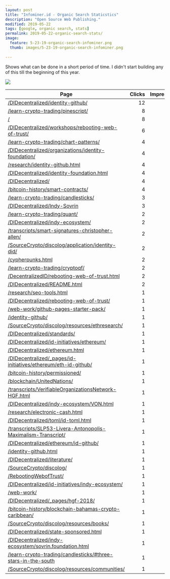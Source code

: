 ```yaml
---
layout: post
title: "Infominer.id - Organic Search Staticstics"
description: "Open Source Web Publishing."
modified: 2019-05-22
tags: [google, organic search, stats]
permalink: 2019-05-22-organic-search-stats/
image:
  feature: 5-23-19-organic-search-infominer.png
  thumb: images/5-23-19-organic-search-infominer.png
  
---
```


Shows what can be done in a short period of time.  I didn't start building any of this till the beginning of this year.

![](https://infominer.id/web-work/images/5-23-19-organic-search-infominer.png)

<table class="table table-bordered table-hover table-condensed">
<thead><tr><th title="Field #1">Page</th>
<th title="Field #2">Clicks</th>
<th title="Field #3">Impressions</th>
<th title="Field #4">CTR</th>
<th title="Field #5">Position</th>
</tr></thead>
<tbody><tr>
<td><a href="https://infominer.id/DIDecentralized/identity-github/">/DIDecentralized/identity-github/</a></td>
<td align="right">12</td>
<td align="right">586</td>
<td>2.05%</td>
<td align="right">23.57</td>
</tr>
<tr>
<td><a href="https://infominer.id/learn-crypto-trading/pinescript/">/learn-crypto-trading/pinescript/</a></td>
<td align="right">8</td>
<td align="right">278</td>
<td>2.88%</td>
<td align="right">24.7</td>
</tr>
<tr>
<td><a href="https://infominer.id/">/</a></td>
<td align="right">8</td>
<td align="right">196</td>
<td>4.08%</td>
<td align="right">31.97</td>
</tr>
<tr>
<td><a href="https://infominer.id/DIDecentralized/workshops/rebooting-web-of-trust/">/DIDecentralized/workshops/rebooting-web-of-trust/</a></td>
<td align="right">6</td>
<td align="right">121</td>
<td>4.96%</td>
<td align="right">26.83</td>
</tr>
<tr>
<td><a href="https://infominer.id/learn-crypto-trading/chart-patterns/">/learn-crypto-trading/chart-patterns/</a></td>
<td align="right">4</td>
<td align="right">329</td>
<td>1.22%</td>
<td align="right">36.47</td>
</tr>
<tr>
<td><a href="https://infominer.id/DIDecentralized/organizations/identity-foundation/">/DIDecentralized/organizations/identity-foundation/</a></td>
<td align="right">4</td>
<td align="right">244</td>
<td>1.64%</td>
<td align="right">12.92</td>
</tr>
<tr>
<td><a href="https://infominer.id/research/identity-github.html">/research/identity-github.html</a></td>
<td align="right">4</td>
<td align="right">109</td>
<td>3.67%</td>
<td align="right">23.19</td>
</tr>
<tr>
<td><a href="https://infominer.id/DIDecentralized/identity-foundation.html">/DIDecentralized/identity-foundation.html</a></td>
<td align="right">4</td>
<td align="right">62</td>
<td>6.45%</td>
<td align="right">16.02</td>
</tr>
<tr>
<td><a href="https://infominer.id/DIDecentralized/">/DIDecentralized/</a></td>
<td align="right">4</td>
<td align="right">57</td>
<td>7.02%</td>
<td align="right">23.58</td>
</tr>
<tr>
<td><a href="https://infominer.id/bitcoin-history/smart-contracts/">/bitcoin-history/smart-contracts/</a></td>
<td align="right">4</td>
<td align="right">31</td>
<td>12.9%</td>
<td align="right">31.03</td>
</tr>
<tr>
<td><a href="https://infominer.id/learn-crypto-trading/candlesticks/">/learn-crypto-trading/candlesticks/</a></td>
<td align="right">3</td>
<td align="right">282</td>
<td>1.06%</td>
<td align="right">46.93</td>
</tr>
<tr>
<td><a href="https://infominer.id/DIDecentralized/Indy-Sovrin">/DIDecentralized/Indy-Sovrin</a></td>
<td align="right">3</td>
<td align="right">61</td>
<td>4.92%</td>
<td align="right">15.28</td>
</tr>
<tr>
<td><a href="https://infominer.id/learn-crypto-trading/quant/">/learn-crypto-trading/quant/</a></td>
<td align="right">2</td>
<td align="right">151</td>
<td>1.32%</td>
<td align="right">50.6</td>
</tr>
<tr>
<td><a href="https://infominer.id/DIDecentralized/indy-ecosystem/">/DIDecentralized/indy-ecosystem/</a></td>
<td align="right">2</td>
<td align="right">136</td>
<td>1.47%</td>
<td align="right">21.11</td>
</tr>
<tr>
<td><a href="https://infominer.id/transcripts/smart-signatures-christopher-allen/">/transcripts/smart-signatures-christopher-allen/</a></td>
<td align="right">2</td>
<td align="right">119</td>
<td>1.68%</td>
<td align="right">16.18</td>
</tr>
<tr>
<td><a href="https://infominer.id/SourceCrypto/discolog/application/identity-did/">/SourceCrypto/discolog/application/identity-did/</a></td>
<td align="right">2</td>
<td align="right">100</td>
<td>2%</td>
<td align="right">66.88</td>
</tr>
<tr>
<td><a href="https://infominer.id/cypherpunks.html">/cypherpunks.html</a></td>
<td align="right">2</td>
<td align="right">69</td>
<td>2.9%</td>
<td align="right">50.93</td>
</tr>
<tr>
<td><a href="https://infominer.id/learn-crypto-trading/cryptoqf/">/learn-crypto-trading/cryptoqf/</a></td>
<td align="right">2</td>
<td align="right">26</td>
<td>7.69%</td>
<td align="right">7.81</td>
</tr>
<tr>
<td><a href="https://infominer.id/DecentralizedID/rebooting-web-of-trust.html">/DecentralizedID/rebooting-web-of-trust.html</a></td>
<td align="right">2</td>
<td align="right">23</td>
<td>8.7%</td>
<td align="right">21.83</td>
</tr>
<tr>
<td><a href="https://infominer.id/DIDecentralized/README.html">/DIDecentralized/README.html</a></td>
<td align="right">2</td>
<td align="right">14</td>
<td>14.29%</td>
<td align="right">12.43</td>
</tr>
<tr>
<td><a href="https://infominer.id/research/seo-tools.html">/research/seo-tools.html</a></td>
<td align="right">1</td>
<td align="right">270</td>
<td>0.37%</td>
<td align="right">53.4</td>
</tr>
<tr>
<td><a href="https://infominer.id/DIDecentralized/rebooting-web-of-trust/">/DIDecentralized/rebooting-web-of-trust/</a></td>
<td align="right">1</td>
<td align="right">156</td>
<td>0.64%</td>
<td align="right">28.54</td>
</tr>
<tr>
<td><a href="https://infominer.id/web-work/github-pages-starter-pack/">/web-work/github-pages-starter-pack/</a></td>
<td align="right">1</td>
<td align="right">147</td>
<td>0.68%</td>
<td align="right">25.11</td>
</tr>
<tr>
<td><a href="https://infominer.id/identity-github/">/identity-github/</a></td>
<td align="right">1</td>
<td align="right">109</td>
<td>0.92%</td>
<td align="right">29.57</td>
</tr>
<tr>
<td><a href="https://infominer.id/SourceCrypto/discolog/resources/ethresearch/">/SourceCrypto/discolog/resources/ethresearch/</a></td>
<td align="right">1</td>
<td align="right">78</td>
<td>1.28%</td>
<td align="right">9.92</td>
</tr>
<tr>
<td><a href="https://infominer.id/DIDecentralized/standards/">/DIDecentralized/standards/</a></td>
<td align="right">1</td>
<td align="right">76</td>
<td>1.32%</td>
<td align="right">29.62</td>
</tr>
<tr>
<td><a href="https://infominer.id/DIDecentralized/id-initiatives/ethereum/">/DIDecentralized/id-initiatives/ethereum/</a></td>
<td align="right">1</td>
<td align="right">60</td>
<td>1.67%</td>
<td align="right">23.53</td>
</tr>
<tr>
<td><a href="https://infominer.id/DIDecentralized/ethereum.html">/DIDecentralized/ethereum.html</a></td>
<td align="right">1</td>
<td align="right">59</td>
<td>1.69%</td>
<td align="right">26.78</td>
</tr>
<tr>
<td><a href="https://infominer.id/DIDecentralized/_pages/id-initiatives/ethereum/eth-id-github/">/DIDecentralized/_pages/id-initiatives/ethereum/eth-id-github/</a></td>
<td align="right">1</td>
<td align="right">56</td>
<td>1.79%</td>
<td align="right">9.73</td>
</tr>
<tr>
<td><a href="https://infominer.id/bitcoin-history/permissioned/">/bitcoin-history/permissioned/</a></td>
<td align="right">1</td>
<td align="right">53</td>
<td>1.89%</td>
<td align="right">55.32</td>
</tr>
<tr>
<td><a href="https://infominer.id/blockchain/UnitedNations/">/blockchain/UnitedNations/</a></td>
<td align="right">1</td>
<td align="right">48</td>
<td>2.08%</td>
<td align="right">65.44</td>
</tr>
<tr>
<td><a href="https://infominer.id/transcripts/VerifiableOrganizationsNetwork-HGF.html">/transcripts/VerifiableOrganizationsNetwork-HGF.html</a></td>
<td align="right">1</td>
<td align="right">33</td>
<td>3.03%</td>
<td align="right">13.12</td>
</tr>
<tr>
<td><a href="https://infominer.id/DIDecentralized/indy-ecosystem/VON.html">/DIDecentralized/indy-ecosystem/VON.html</a></td>
<td align="right">1</td>
<td align="right">26</td>
<td>3.85%</td>
<td align="right">17.54</td>
</tr>
<tr>
<td><a href="https://infominer.id/research/electronic-cash.html">/research/electronic-cash.html</a></td>
<td align="right">1</td>
<td align="right">26</td>
<td>3.85%</td>
<td align="right">48.81</td>
</tr>
<tr>
<td><a href="https://infominer.id/DIDecentralized/toml/id-toml.html">/DIDecentralized/toml/id-toml.html</a></td>
<td align="right">1</td>
<td align="right">25</td>
<td>4%</td>
<td align="right">32.16</td>
</tr>
<tr>
<td><a href="https://infominer.id/transcripts/SLP53-Livera-Antonopolis-Maximalism-Transcript/">/transcripts/SLP53-Livera-Antonopolis-Maximalism-Transcript/</a></td>
<td align="right">1</td>
<td align="right">22</td>
<td>4.55%</td>
<td align="right">17.55</td>
</tr>
<tr>
<td><a href="https://infominer.id/DIDecentralized/ethereum/id-github/">/DIDecentralized/ethereum/id-github/</a></td>
<td align="right">1</td>
<td align="right">21</td>
<td>4.76%</td>
<td align="right">23.24</td>
</tr>
<tr>
<td><a href="https://infominer.id/identity-github.html">/identity-github.html</a></td>
<td align="right">1</td>
<td align="right">20</td>
<td>5%</td>
<td align="right">16.1</td>
</tr>
<tr>
<td><a href="https://infominer.id/DIDecentralized/literature/">/DIDecentralized/literature/</a></td>
<td align="right">1</td>
<td align="right">20</td>
<td>5%</td>
<td align="right">39.25</td>
</tr>
<tr>
<td><a href="https://infominer.id/SourceCrypto/discolog/">/SourceCrypto/discolog/</a></td>
<td align="right">1</td>
<td align="right">18</td>
<td>5.56%</td>
<td align="right">19.06</td>
</tr>
<tr>
<td><a href="https://infominer.id/RebootingWebofTrust/">/RebootingWebofTrust/</a></td>
<td align="right">1</td>
<td align="right">14</td>
<td>7.14%</td>
<td align="right">9.43</td>
</tr>
<tr>
<td><a href="https://infominer.id/DIDecentralized/id-initiatives/indy-ecosystem/">/DIDecentralized/id-initiatives/indy-ecosystem/</a></td>
<td align="right">1</td>
<td align="right">14</td>
<td>7.14%</td>
<td align="right">29.86</td>
</tr>
<tr>
<td><a href="https://infominer.id/web-work/">/web-work/</a></td>
<td align="right">1</td>
<td align="right">11</td>
<td>9.09%</td>
<td align="right">20.18</td>
</tr>
<tr>
<td><a href="https://infominer.id/DIDecentralized/_pages/hgf-2018/">/DIDecentralized/_pages/hgf-2018/</a></td>
<td align="right">1</td>
<td align="right">10</td>
<td>10%</td>
<td align="right">22.6</td>
</tr>
<tr>
<td><a href="https://infominer.id/bitcoin-history/blockchain-bahamas-crypto-caribbean/">/bitcoin-history/blockchain-bahamas-crypto-caribbean/</a></td>
<td align="right">1</td>
<td align="right">9</td>
<td>11.11%</td>
<td align="right">53.78</td>
</tr>
<tr>
<td><a href="https://infominer.id/SourceCrypto/discolog/resources/books/">/SourceCrypto/discolog/resources/books/</a></td>
<td align="right">1</td>
<td align="right">7</td>
<td>14.29%</td>
<td align="right">25.29</td>
</tr>
<tr>
<td><a href="https://infominer.id/DIDecentralized/state-sponsored.html">/DIDecentralized/state-sponsored.html</a></td>
<td align="right">1</td>
<td align="right">6</td>
<td>16.67%</td>
<td align="right">35.67</td>
</tr>
<tr>
<td><a href="https://infominer.id/DIDecentralized/indy-ecosystem/sovrin.foundation.html">/DIDecentralized/indy-ecosystem/sovrin.foundation.html</a></td>
<td align="right">1</td>
<td align="right">5</td>
<td>20%</td>
<td align="right">26.8</td>
</tr>
<tr>
<td><a href="https://infominer.id/learn-crypto-trading/candlesticks/#three-stars-in-the-south">/learn-crypto-trading/candlesticks/#three-stars-in-the-south</a></td>
<td align="right">1</td>
<td align="right">5</td>
<td>20%</td>
<td align="right">38.2</td>
</tr>
<tr>
<td><a href="https://infominer.id/SourceCrypto/discolog/resources/communities/">/SourceCrypto/discolog/resources/communities/</a></td>
<td align="right">1</td>
<td align="right">4</td>
<td>25%</td>
<td align="right">3.25</td>
</tr>
</tbody></table>